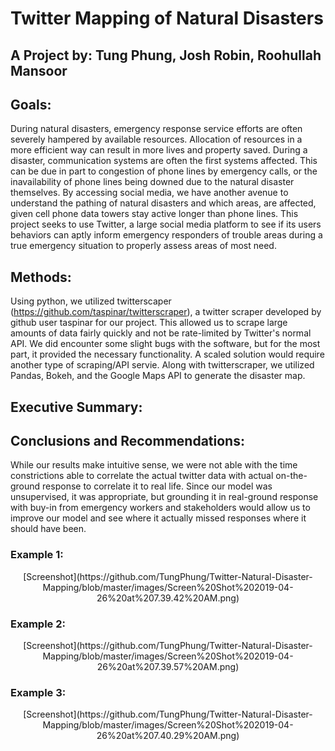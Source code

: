 # Twitter Mapping of Natural Disasters
## A Project by: Tung Phung, Josh Robin, Roohullah Mansoor

## Goals:
During natural disasters, emergency response service efforts are often severely hampered by available resources. Allocation of resources in a more efficient way can result in more lives and property saved. During a disaster, communication systems are often the first systems affected. This can be due in part to congestion of phone lines by emergency calls, or the inavailability of phone lines being downed due to the natural disaster themselves. By accessing social media, we have another avenue to understand the pathing of natural disasters and which areas, are affected, given cell phone data towers stay active longer than phone lines. This project seeks to use Twitter, a large social media platform to see if its users behaviors can aptly inform emergency responders of trouble areas during a true emergency situation to properly assess areas of most need.


## Methods:
Using python, we utilized twitterscaper (https://github.com/taspinar/twitterscraper), a twitter scraper developed by github user taspinar for our project. This allowed us to scrape large amounts of data fairly quickly and not be rate-limited by Twitter's normal API. We did encounter some slight bugs with the software, but for the most part, it provided the necessary functionality. A scaled solution would require another type of scraping/API servie. Along with twitterscraper, we utilized Pandas, Bokeh, and the Google Maps API to generate the disaster map.


## Executive Summary:



## Conclusions and Recommendations:
While our results make intuitive sense, we were not able with the time constrictions able to correlate the actual twitter data with actual on-the-ground response to correlate it to real life. Since our model was unsupervised, it was appropriate, but grounding it in real-ground response with buy-in from emergency workers and stakeholders would allow us to improve our model and see where it actually missed responses where it should have been. 


### Example 1:
<p align="center">
[Screenshot](https://github.com/TungPhung/Twitter-Natural-Disaster-Mapping/blob/master/images/Screen%20Shot%202019-04-26%20at%207.39.42%20AM.png)
</p>

### Example 2:
<p align="center">
[Screenshot](https://github.com/TungPhung/Twitter-Natural-Disaster-Mapping/blob/master/images/Screen%20Shot%202019-04-26%20at%207.39.57%20AM.png)
</p>


### Example 3:
<p align="center">
[Screenshot](https://github.com/TungPhung/Twitter-Natural-Disaster-Mapping/blob/master/images/Screen%20Shot%202019-04-26%20at%207.40.29%20AM.png)
</p>




